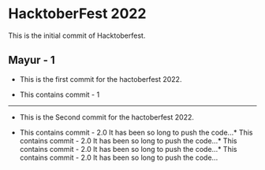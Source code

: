# HacktoberFest 2022

This is the initial commit of Hacktoberfest.

## Mayur - 1

* This is the first commit for the hactoberfest 2022.

* This contains commit - 1


______
* This is the Second commit for the hactoberfest 2022.

* This contains commit - 2.0
It has been so long to push the code...* This contains commit - 2.0
It has been so long to push the code...* This contains commit - 2.0
It has been so long to push the code...* This contains commit - 2.0
It has been so long to push the code...

